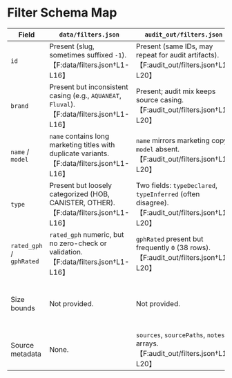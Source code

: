 # Filter Schema Map

| Field | `data/filters.json` | `audit_out/filters.json` | `filters.catalog.json` | Notes |
| --- | --- | --- | --- | --- |
| `id` | Present (slug, sometimes suffixed `-1`).【F:data/filters.json†L1-L16】 | Present (same IDs, may repeat for audit artifacts).【F:audit_out/filters.json†L1-L20】 | Present, deduped and lower-noise.【F:prototype/assets/data/filters.catalog.json†L1-L20】 | Used as primary key in loaders.
| `brand` | Present but inconsistent casing (e.g., `AQUANEAT`, `Fluval`).【F:data/filters.json†L1-L16】 | Present; audit mix keeps source casing.【F:audit_out/filters.json†L1-L20】 | Normalized to title case where possible (e.g., `Aquaneat`).【F:prototype/assets/data/filters.catalog.json†L1-L20】 | Canonicalized for dropdown labels.
| `name` / `model` | `name` contains long marketing titles with duplicate variants.【F:data/filters.json†L1-L16】 | `name` mirrors marketing copy; `model` absent.【F:audit_out/filters.json†L1-L20】 | New `model` shortens titles (e.g., `Dual Sponge (up to 20G)`).【F:prototype/assets/data/filters.catalog.json†L1-L20】 | Makes dropdown label concise while preserving size hints.
| `type` | Present but loosely categorized (HOB, CANISTER, OTHER).【F:data/filters.json†L1-L16】 | Two fields: `typeDeclared`, `typeInferred` (often disagree).【F:audit_out/filters.json†L1-L20】 | Canonicalized (`SPONGE`, `HOB`, `CANISTER`, `UGF`).【F:prototype/assets/data/filters.catalog.json†L1-L20】 | Loader uses normalized type ordering.【F:prototype/assets/js/products/catalog-loader.js†L1-L54】
| `rated_gph` / `gphRated` | `rated_gph` numeric, but no zero-check or validation.【F:data/filters.json†L1-L16】 | `gphRated` present but frequently `0` (38 rows).【F:audit_out/filters.json†L1-L20】 | `gphRated` guaranteed positive integers after sanitization.【F:prototype/assets/js/products/catalog-loader.js†L16-L47】 | Feed for turnover math.
| Size bounds | Not provided. | Not provided. | `minGallons` / `maxGallons` populated via text parsing + GPH heuristics.【F:prototype/assets/data/filters.catalog.json†L1-L20】【F:prototype/assets/js/products/catalog-loader.js†L101-L103】 | Eliminates empty matches for small/large tanks.
| Source metadata | None. | `sources`, `sourcePaths`, `notes` arrays.【F:audit_out/filters.json†L1-L20】 | Omitted to keep payload lean. | Audit artifacts remain documented separately.

